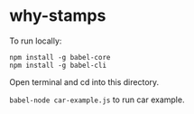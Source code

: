 # why-stamps

To run locally:  

`npm install -g babel-core`  
`npm install -g babel-cli`  

Open terminal and cd into this directory.  

`babel-node car-example.js` to run car example.


